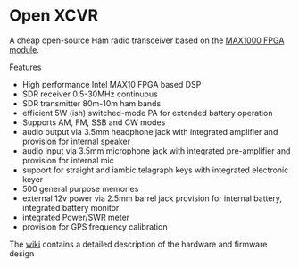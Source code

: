# Open XCVR

A cheap open-source Ham radio transceiver based on the [MAX1000 FPGA module](https://shop.trenz-electronic.de/en/Products/Trenz-Electronic/MAX1000-Intel-MAX10/). 

Features
+ High performance Intel MAX10 FPGA based DSP
+ SDR receiver 0.5-30MHz continuous
+ SDR transmitter 80m-10m ham bands
+ efficient 5W (ish) switched-mode PA for extended battery operation
+ Supports AM, FM, SSB and CW modes
+ audio output via 3.5mm headphone jack with integrated amplifier and provision for internal speaker
+ audio input via 3.5mm microphone jack with integrated pre-amplifier and provision for internal mic
+ support for straight and iambic telagraph keys with integrated electronic keyer
+ 500 general purpose memories
+ external 12v power via 2.5mm barrel jack provision for internal battery, integrated battery monitor
+ integrated Power/SWR meter
+ provision for GPS frequency calibration


The [wiki](https://github.com/dawsonjon/OpenXcvr/wiki) contains a detailed description of the hardware and firmware design
